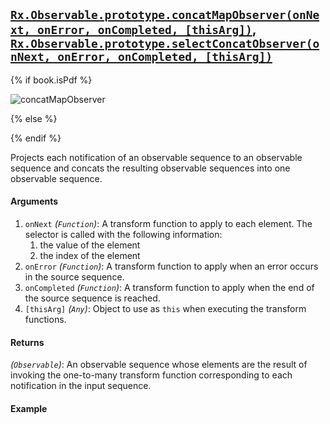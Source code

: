 ## [`Rx.Observable.prototype.concatMapObserver(onNext, onError, onCompleted, [thisArg])`, `Rx.Observable.prototype.selectConcatObserver(onNext, onError, onCompleted, [thisArg])`](https://github.com/Reactive-Extensions/RxJS/blob/master/src/core/linq/observable/concatmapobserver.js)

{% if book.isPdf %}

![concatMapObserver](http://reactivex.io/documentation/operators/images/concatMapObserver.png)

{% else %}



{% endif %}

Projects each notification of an observable sequence to an observable sequence and concats the resulting observable sequences into one observable sequence.

#### Arguments
1. `onNext` *(`Function`)*:  A transform function to apply to each element. The selector is called with the following information:
    1. the value of the element
    2. the index of the element
2. `onError` *(`Function`)*: A transform function to apply when an error occurs in the source sequence.
3. `onCompleted` *(`Function`)*: A transform function to apply when the end of the source sequence is reached.
4. `[thisArg]` *(`Any`)*: Object to use as `this` when executing the transform functions.

#### Returns
*(`Observable`)*: An observable sequence whose elements are the result of invoking the one-to-many transform function corresponding to each notification in the input sequence.

#### Example

[](http://jsbin.com/dasivu/1/embed?js,console)